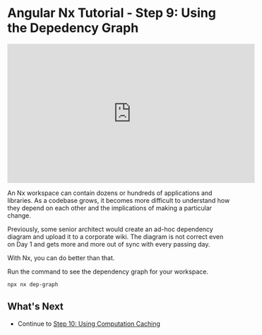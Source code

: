 # Angular Nx Tutorial - Step 9: Using the Depedency Graph

<iframe width="560" height="315" src="https://www.youtube.com/embed/8fr2RukmfW0" frameborder="0" allow="accelerometer; autoplay; encrypted-media; gyroscope; picture-in-picture" allowfullscreen></iframe>

An Nx workspace can contain dozens or hundreds of applications and libraries. As a codebase grows, it becomes more difficult to understand how they depend on each other and the implications of making a particular change.

Previously, some senior architect would create an ad-hoc dependency diagram and upload it to a corporate wiki. The diagram is not correct even on Day 1 and gets more and more out of sync with every passing day.

With Nx, you can do better than that.

Run the command to see the dependency graph for your workspace.

```sh
npx nx dep-graph
```

## What's Next

- Continue to [Step 10: Using Computation Caching](/latest/angular/tutorial/10-computation-caching)
